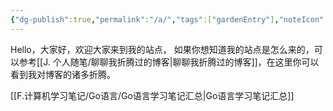 ```yaml
---
{"dg-publish":true,"permalink":"/a/","tags":["gardenEntry"],"noteIcon":"","created":"","updated":""}
---
```



Hello，大家好，欢迎大家来到我的站点，
如果你想知道我的站点是怎么来的，可以参考[[J. 个人随笔/聊聊我折腾过的博客\|聊聊我折腾过的博客]]，在这里你可以看到我对博客的诸多折腾。

[[F.计算机学习笔记/Go语言/Go语言学习笔记汇总\|Go语言学习笔记汇总]]